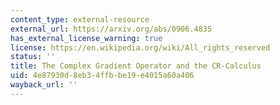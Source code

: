 ```yaml
---
content_type: external-resource
external_url: https://arxiv.org/abs/0906.4835
has_external_license_warning: true
license: https://en.wikipedia.org/wiki/All_rights_reserved
status: ''
title: The Complex Gradient Operator and the CR-Calculus
uid: 4e87930d-8eb3-4ffb-be19-e4015a60a406
wayback_url: ''
---
```

